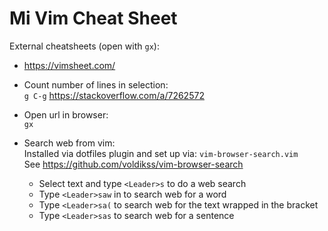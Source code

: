 Mi Vim Cheat Sheet
==================

External cheatsheets (open with `gx`):
* https://vimsheet.com/

* Count number of lines in selection:  
    `g C-g`
    https://stackoverflow.com/a/7262572
* Open url in browser:  
    `gx`
* Search web from vim:  
    Installed via dotfiles plugin and set up via: `vim-browser-search.vim`  
    See https://github.com/voldikss/vim-browser-search
    * Select text and type `<Leader>s` to do a web search
    * Type `<Leader>saw` in to search web for a word
    * Type `<Leader>sa(` to search web for the text wrapped in the bracket
    * Type `<Leader>sas` to search web for a sentence
